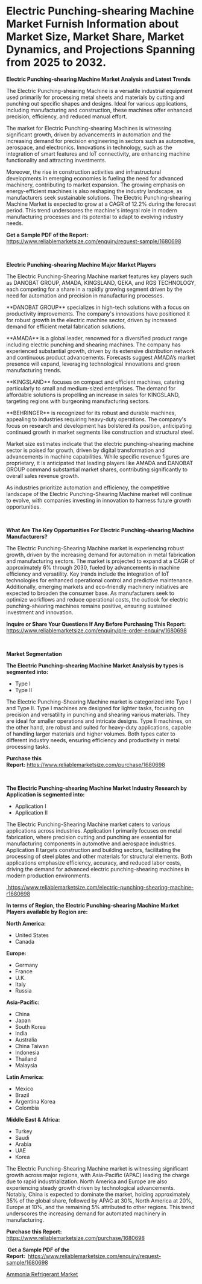 <p><h1>Electric Punching-shearing Machine Market Furnish Information about Market Size, Market Share, Market Dynamics, and Projections Spanning from 2025 to 2032.</h1></p><p><strong>Electric Punching-shearing Machine Market Analysis and Latest Trends</strong></p>
<p><p>The Electric Punching-shearing Machine is a versatile industrial equipment used primarily for processing metal sheets and materials by cutting and punching out specific shapes and designs. Ideal for various applications, including manufacturing and construction, these machines offer enhanced precision, efficiency, and reduced manual effort. </p><p>The market for Electric Punching-shearing Machines is witnessing significant growth, driven by advancements in automation and the increasing demand for precision engineering in sectors such as automotive, aerospace, and electronics. Innovations in technology, such as the integration of smart features and IoT connectivity, are enhancing machine functionality and attracting investments.</p><p>Moreover, the rise in construction activities and infrastructural developments in emerging economies is fueling the need for advanced machinery, contributing to market expansion. The growing emphasis on energy-efficient machines is also reshaping the industry landscape, as manufacturers seek sustainable solutions. The Electric Punching-shearing Machine Market is expected to grow at a CAGR of 12.2% during the forecast period. This trend underscores the machine's integral role in modern manufacturing processes and its potential to adapt to evolving industry needs.</p></p>
<p><strong>Get a Sample PDF of the Report:&nbsp;</strong> <a href="https://www.reliablemarketsize.com/enquiry/request-sample/1680698?utm_campaign=3099&utm_medium=2&utm_source=Github&utm_content=ia&utm_term=24032025&utm_id=electric-punching-shearing-machine">https://www.reliablemarketsize.com/enquiry/request-sample/1680698</a></p>
<p>&nbsp;</p>
<p><strong>Electric Punching-shearing Machine Major Market Players</strong></p>
<p><p>The Electric Punching-Shearing Machine market features key players such as DANOBAT GROUP, AMADA, KINGSLAND, GEKA, and RGS TECHNOLOGY, each competing for a share in a rapidly growing segment driven by the need for automation and precision in manufacturing processes.</p><p>**DANOBAT GROUP** specializes in high-tech solutions with a focus on productivity improvements. The company's innovations have positioned it for robust growth in the electric machine sector, driven by increased demand for efficient metal fabrication solutions. </p><p>**AMADA** is a global leader, renowned for a diversified product range including electric punching and shearing machines. The company has experienced substantial growth, driven by its extensive distribution network and continuous product advancements. Forecasts suggest AMADA’s market presence will expand, leveraging technological innovations and green manufacturing trends.</p><p>**KINGSLAND** focuses on compact and efficient machines, catering particularly to small and medium-sized enterprises. The demand for affordable solutions is propelling an increase in sales for KINGSLAND, targeting regions with burgeoning manufacturing sectors.</p><p>**BEHRINGER** is recognized for its robust and durable machines, appealing to industries requiring heavy-duty operations. The company's focus on research and development has bolstered its position, anticipating continued growth in market segments like construction and structural steel.</p><p>Market size estimates indicate that the electric punching-shearing machine sector is poised for growth, driven by digital transformation and advancements in machine capabilities. While specific revenue figures are proprietary, it is anticipated that leading players like AMADA and DANOBAT GROUP command substantial market shares, contributing significantly to overall sales revenue growth.</p><p>As industries prioritize automation and efficiency, the competitive landscape of the Electric Punching-Shearing Machine market will continue to evolve, with companies investing in innovation to harness future growth opportunities.</p></p>
<p>&nbsp;</p>
<p><strong>What Are The Key Opportunities For Electric Punching-shearing Machine Manufacturers?</strong></p>
<p><p>The Electric Punching-Shearing Machine market is experiencing robust growth, driven by the increasing demand for automation in metal fabrication and manufacturing sectors. The market is projected to expand at a CAGR of approximately 6% through 2030, fueled by advancements in machine efficiency and versatility. Key trends include the integration of IoT technologies for enhanced operational control and predictive maintenance. Additionally, emerging markets and eco-friendly machinery initiatives are expected to broaden the consumer base. As manufacturers seek to optimize workflows and reduce operational costs, the outlook for electric punching-shearing machines remains positive, ensuring sustained investment and innovation.</p></p>
<p><strong>Inquire or Share Your Questions If Any Before Purchasing This Report:</strong> <a href="https://www.reliablemarketsize.com/enquiry/pre-order-enquiry/1680698?utm_campaign=3099&utm_medium=2&utm_source=Github&utm_content=ia&utm_term=24032025&utm_id=electric-punching-shearing-machine">https://www.reliablemarketsize.com/enquiry/pre-order-enquiry/1680698</a></p>
<p>&nbsp;</p>
<p><strong>Market Segmentation</strong></p>
<p><strong>The Electric Punching-shearing Machine Market Analysis by types is segmented into:</strong></p>
<p><ul><li>Type I</li><li>Type II</li></ul></p>
<p><p>The Electric Punching-Shearing Machine market is categorized into Type I and Type II. Type I machines are designed for lighter tasks, focusing on precision and versatility in punching and shearing various materials. They are ideal for smaller operations and intricate designs. Type II machines, on the other hand, are robust and suited for heavy-duty applications, capable of handling larger materials and higher volumes. Both types cater to different industry needs, ensuring efficiency and productivity in metal processing tasks.</p></p>
<p><strong>Purchase this Report:&nbsp;</strong><a href="https://www.reliablemarketsize.com/purchase/1680698?utm_campaign=3099&utm_medium=2&utm_source=Github&utm_content=ia&utm_term=24032025&utm_id=electric-punching-shearing-machine">https://www.reliablemarketsize.com/purchase/1680698</a></p>
<p>&nbsp;</p>
<p><strong>The Electric Punching-shearing Machine Market Industry Research by Application is segmented into:</strong></p>
<p><ul><li>Application I</li><li>Application II</li></ul></p>
<p><p>The Electric Punching-Shearing Machine market caters to various applications across industries. Application I primarily focuses on metal fabrication, where precision cutting and punching are essential for manufacturing components in automotive and aerospace industries. Application II targets construction and building sectors, facilitating the processing of steel plates and other materials for structural elements. Both applications emphasize efficiency, accuracy, and reduced labor costs, driving the demand for advanced electric punching-shearing machines in modern production environments.</p></p>
<p><a href="https://www.reliablemarketsize.com/electric-punching-shearing-machine-r1680698?utm_campaign=3099&utm_medium=2&utm_source=Github&utm_content=ia&utm_term=24032025&utm_id=electric-punching-shearing-machine">&nbsp;https://www.reliablemarketsize.com/electric-punching-shearing-machine-r1680698</a></p>
<p><strong>In terms of Region, the Electric Punching-shearing Machine Market Players available by Region are:</strong></p>
<p>
    <p> <strong> North America: </strong>
        <ul>
            <li>United States</li>
            <li>Canada</li>
        </ul>
        </p> 
    <p> <strong> Europe: </strong>
        <ul>
            <li>Germany</li>
            <li>France</li>
            <li>U.K.</li>
            <li>Italy</li>
            <li>Russia</li>
        </ul>
        </p> 
    <p> <strong> Asia-Pacific: </strong>
        <ul>
            <li>China</li>
            <li>Japan</li>
            <li>South Korea</li>
            <li>India</li>
            <li>Australia</li>
            <li>China Taiwan</li>
            <li>Indonesia</li>
            <li>Thailand</li>
            <li>Malaysia</li>
        </ul>
        </p> 
    <p> <strong> Latin America: </strong>
        <ul>
            <li>Mexico</li>
            <li>Brazil</li>
            <li>Argentina Korea</li>
            <li>Colombia</li>
        </ul>
        </p> 
    <p> <strong> Middle East & Africa: </strong>
        <ul>
            <li>Turkey</li>
            <li>Saudi</li>
            <li>Arabia</li>
            <li>UAE</li>
            <li>Korea</li>
        </ul>
    </p>
    </p>
<p><p>The Electric Punching-Shearing Machine market is witnessing significant growth across major regions, with Asia-Pacific (APAC) leading the charge due to rapid industrialization. North America and Europe are also experiencing steady growth driven by technological advancements. Notably, China is expected to dominate the market, holding approximately 35% of the global share, followed by APAC at 30%, North America at 20%, Europe at 10%, and the remaining 5% attributed to other regions. This trend underscores the increasing demand for automated machinery in manufacturing.</p></p>
<p><strong>Purchase this Report: </strong><a href="https://www.reliablemarketsize.com/purchase/1680698?utm_campaign=3099&utm_medium=2&utm_source=Github&utm_content=ia&utm_term=24032025&utm_id=electric-punching-shearing-machine">https://www.reliablemarketsize.com/purchase/1680698</a></p>
<p>&nbsp;<strong>Get a Sample PDF of the Report:&nbsp;&nbsp;</strong><a href="https://www.reliablemarketsize.com/enquiry/request-sample/1680698?utm_campaign=3099&utm_medium=2&utm_source=Github&utm_content=ia&utm_term=24032025&utm_id=electric-punching-shearing-machine">https://www.reliablemarketsize.com/enquiry/request-sample/1680698</a></p>
<p><strong></strong></p>
<p><p><a href="https://github.com/supicweg/Market-Research-Report-List-1/blob/main/ammonia-refrigerant-market.md?utm_campaign=3099&utm_medium=2&utm_source=Github&utm_content=ia&utm_term=24032025&utm_id=electric-punching-shearing-machine">Ammonia Refrigerant Market</a></p></p>